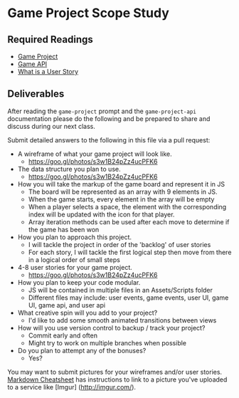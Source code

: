 # Game Project Scope Study

## Required Readings

-   [Game Project](https://github.com/ga-wdi-boston/game-project)
-   [Game API](https://github.com/ga-wdi-boston/game-project-api)
-   [What is a User Story](https://www.mountaingoatsoftware.com/agile/user-stories)

## Deliverables

After reading the `game-project` prompt and the `game-project-api` documentation
please do the following and be prepared to share and discuss during our next
class.

Submit detailed answers to the following in this file via a pull request:

-   A wireframe of what your game project will look like.
    - https://goo.gl/photos/s3w1B24pZz4ucPFK6
-   The data structure you plan to use.
    - https://goo.gl/photos/s3w1B24pZz4ucPFK6
-   How you will take the markup of the game board and represent it in JS
    - The board will be represented as an array with 9 elements in JS.
    - When the game starts, every element in the array will be empty
    - When a player selects a space, the element with the corresponding index
      will be updated with the icon for that player.
    - Array iteration methods can be used after each move to determine if the
      game has been won
-   How you plan to approach this project.
    - I will tackle the project in order of the 'backlog' of user stories
    - For each story, I will tackle the first logical step then move from there
      in a logical order of small steps
-   4-8 user stories for your game project.
    - https://goo.gl/photos/s3w1B24pZz4ucPFK6
-   How you plan to keep your code modular.
    - JS will be contained in multiple files in an Assets/Scripts folder
    - Different files may include: user events, game events, user UI, game UI,
      game api, and user api
-   What creative spin will you add to your project?
    - I'd like to add some smooth animated transitions between views
-   How will you use version control to backup / track your project?
    - Commit early and often
    - Might try to work on multiple branches when possible
-   Do you plan to attempt any of the bonuses?
    - Yes?

You may want to submit pictures for your wireframes and/or user stories.
[Markdown Cheatsheet](https://github.com/adam-p/markdown-here/wiki/Markdown-Cheatsheet)
has instructions to link to a picture you've uploaded to a service like [Imgur]
(http://imgur.com/).
